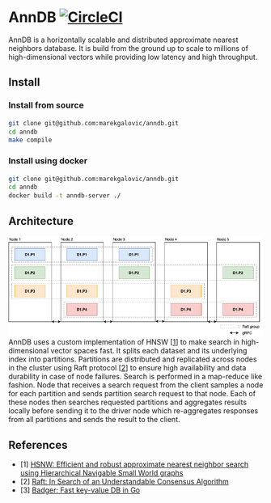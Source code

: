# AnnDB [![CircleCI](https://circleci.com/gh/marekgalovic/anndb/tree/master.svg?style=svg&circle-token=947f9407a37356c6fe661af956554012b3e456c5)](https://circleci.com/gh/marekgalovic/anndb/tree/master)
AnnDB is a horizontally scalable and distributed approximate nearest neighbors database. It is build from the ground up to scale to millions of high-dimensional vectors while providing low latency and high throughput.

## Install
### Install from source
```bash
git clone git@github.com:marekgalovic/anndb.git
cd anndb
make compile
```

### Install using docker
```bash
git clone git@github.com:marekgalovic/anndb.git
cd anndb
docker build -t anndb-server ./
```

## Architecture
![Nodes diagram](./nodes_diagram_1.png)
AnnDB uses a custom implementation of HNSW [[1](https://arxiv.org/pdf/1603.09320.pdf)] to make search in high-dimensional vector spaces fast. It splits each dataset and its underlying index into partitions. Partitions are distributed and replicated across nodes in the cluster using Raft protocol [[2](https://www.cs.princeton.edu/courses/archive/fall16/cos418/papers/raft.pdf)] to ensure high availability and data durability in case of node failures. Search is performed in a map-reduce like fashion. Node that receives a search request from the client samples a node for each partition and sends partition search request to that node. Each of these nodes then searches requested partitions and aggregates results locally before sending it to the driver node which re-aggregates responses from all partitions and sends the result to the client.

## References
- [1] [HSNW: Efficient and robust approximate nearest neighbor search using Hierarchical Navigable Small World graphs](https://arxiv.org/pdf/1603.09320.pdf)
- [2] [Raft: In Search of an Understandable Consensus Algorithm](https://www.cs.princeton.edu/courses/archive/fall16/cos418/papers/raft.pdf)
- [3] [Badger: Fast key-value DB in Go](https://github.com/dgraph-io/badger)
